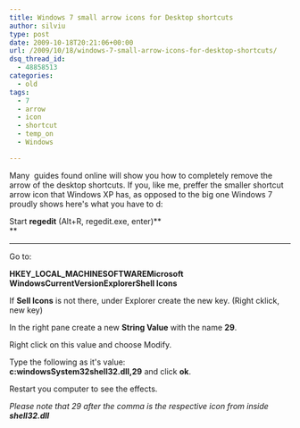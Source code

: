 ```yaml
---
title: Windows 7 small arrow icons for Desktop shortcuts
author: silviu
type: post
date: 2009-10-18T20:21:06+00:00
url: /2009/10/18/windows-7-small-arrow-icons-for-desktop-shortcuts/
dsq_thread_id:
  - 48858513
categories:
  - old
tags:
  - 7
  - arrow
  - icon
  - shortcut
  - temp_on
  - Windows

---
```

Many  guides found online will show you how to completely remove the arrow of the desktop shortcuts. If you, like me, preffer the smaller shortcut arrow icon that Windows XP has, as opposed to the big one Windows 7 proudly shows here's what you have to d:

Start  **regedit** (Alt+R, regedit.exe, enter)**  
** 

 ****  
Go to:

 **HKEY\_LOCAL\_MACHINESOFTWAREMicrosoft WindowsCurrentVersionExplorerShell Icons** 

If  **Sell Icons** is not there, under Explorer create the new key. (Right cklick, new key)

In the right pane create a new **String Value** with the name **29**.

Right click on this value and choose Modify.

Type the following as it's value:  
**c:windowsSystem32shell32.dll,29** and click **ok**.

Restart you computer to see the effects.

_Please note that 29 after the comma is the respective icon from inside **shell32.dll**_